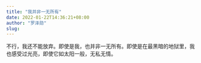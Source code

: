 ```yaml
---
title: "我并非一无所有"
date: 2022-01-22T14:36:21+08:00
author: "罗泽勋"
slug: 
---
```


不行，我还不能放弃。即使是我，也并非一无所有。即使是在最黑暗的地狱里，我也感受过光亮，即使它如太阳一般，无私无情。